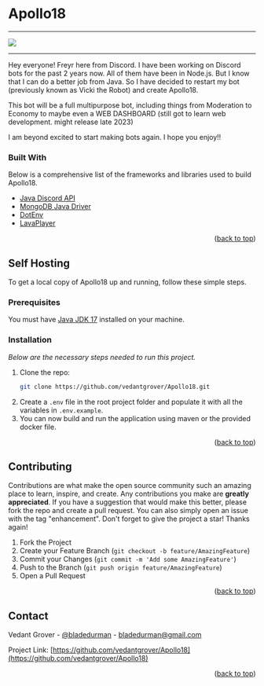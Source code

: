 # Apollo18

<hr>
<a href="https://top.gg/bot/853812538218381352">
  <img src="https://top.gg/api/widget/853812538218381352.svg">
</a>
<hr>

Hey everyone! Freyr here from Discord. I have been working on Discord bots for the past 2 years now. All of them have been in Node.js.
But I know that I can do a better job from Java. So I have decided to restart my bot (previously known as Vicki the Robot) and create
Apollo18.

This bot will be a full multipurpose bot, including things from Moderation to Economy to maybe even a WEB DASHBOARD (still got to learn web development. might release late 2023)

I am beyond excited to start making bots again. I hope you enjoy!!

### Built With

Below is a comprehensive list of the frameworks and libraries used to build Apollo18.

* [Java Discord API](https://github.com/DV8FromTheWorld/JDA)
* [MongoDB Java Driver](https://mongodb.github.io/mongo-java-driver/3.2/driver/getting-started/installation-guide/)
* [DotEnv](https://github.com/cdimascio/dotenv-java)
* [LavaPlayer](https://github.com/sedmelluq/lavaplayer)

<p align="right">(<a href="#top">back to top</a>)</p>

## Self Hosting

To get a local copy of Apollo18 up and running, follow these simple steps.

### Prerequisites

You must have [Java JDK 17](https://www.oracle.com/java/technologies/downloads/) installed on your machine.

### Installation

_Below are the necessary steps needed to run this project._

1. Clone the repo:
   ```sh
   git clone https://github.com/vedantgrover/Apollo18.git
   ```
2. Create a `.env` file in the root project folder and populate it with all the variables in `.env.example`.
3. You can now build and run the application using maven or the provided docker file.

<p align="right">(<a href="#top">back to top</a>)</p>

<!-- CONTRIBUTING -->
## Contributing

Contributions are what make the open source community such an amazing place to learn, inspire, and create. Any contributions you make are **greatly appreciated**.
If you have a suggestion that would make this better, please fork the repo and create a pull request. You can also simply open an issue with the tag "enhancement".
Don't forget to give the project a star! Thanks again!

1. Fork the Project
2. Create your Feature Branch (`git checkout -b feature/AmazingFeature`)
3. Commit your Changes (`git commit -m 'Add some AmazingFeature'`)
4. Push to the Branch (`git push origin feature/AmazingFeature`)
5. Open a Pull Request

<p align="right">(<a href="#top">back to top</a>)</p>

<!-- CONTACT -->
## Contact

Vedant Grover - [@bladedurman](https://www.instagram.com/bladedurman/) - bladedurman@gmail.com

Project Link: [https://github.com/vedantgrover/Apollo18](https://github.com/vedantgrover/Apollo18)

<p align="right">(<a href="#top">back to top</a>)</p>

